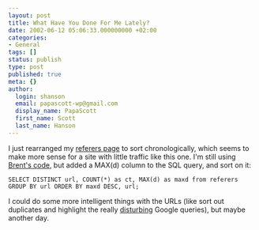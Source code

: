 ```yaml
---
layout: post
title: What Have You Done For Me Lately?
date: 2002-06-12 05:06:33.000000000 +02:00
categories:
- General
tags: []
status: publish
type: post
published: true
meta: {}
author:
  login: shanson
  email: papascott-wp@gmail.com
  display_name: PapaScott
  first_name: Scott
  last_name: Hanson
---
```

<p>I just rearranged my <a href="http://www.papascott.de/referers.php">referers page</a> to sort chronologically, which seems to make more sense for a site with little traffic like this one.  I'm still using <a href="http://ranchero.com/php/rollingreferers/">Brent's code</a>, but added a MAX(d) column to the SQL query, and sort on it: </p>
<p><code>SELECT DISTINCT url, COUNT(*) as ct, MAX(d) as maxd from referers GROUP BY url ORDER BY maxd DESC, url;</code></p>
<p>I could do some more intelligent things with the URLs (like sort out duplicates and highlight the really <a href="http://searchrequests.weblogs.com/">disturbing</a> Google queries), but maybe another day.</p>
